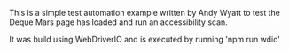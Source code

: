 This is a simple test automation example written by Andy Wyatt to test the Deque Mars page has loaded and run an accessibility scan.

It was build using WebDriverIO and is executed by running 'npm run wdio'
